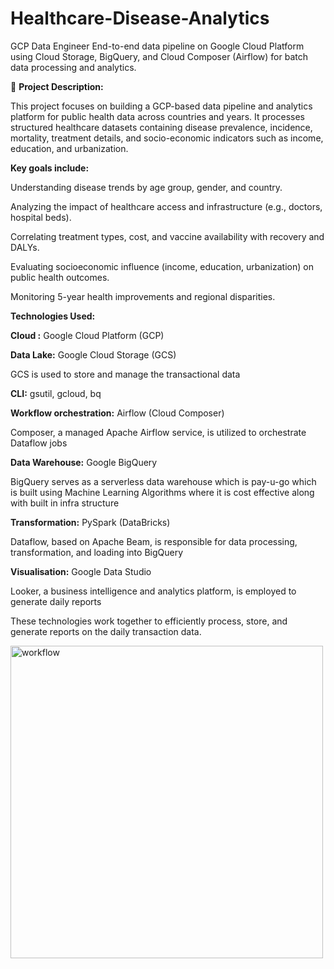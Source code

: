 # Healthcare-Disease-Analytics
GCP Data Engineer
End-to-end data pipeline on Google Cloud Platform using Cloud Storage, BigQuery, and Cloud Composer (Airflow) for batch data processing and analytics.

📝 **Project Description:**

This project focuses on building a GCP-based data pipeline and analytics platform for public health data across countries and years. It processes structured healthcare datasets containing disease prevalence, incidence, mortality, treatment details, and socio-economic indicators such as income, education, and urbanization.

**Key goals include:**

Understanding disease trends by age group, gender, and country.

Analyzing the impact of healthcare access and infrastructure (e.g., doctors, hospital beds).

Correlating treatment types, cost, and vaccine availability with recovery and DALYs.

Evaluating socioeconomic influence (income, education, urbanization) on public health outcomes.

Monitoring 5-year health improvements and regional disparities.

**Technologies Used:**

**Cloud :** Google Cloud Platform (GCP)

**Data Lake:** Google Cloud Storage (GCS)

GCS is used to store and manage the transactional data

**CLI:** gsutil, gcloud, bq

**Workflow orchestration:** Airflow (Cloud Composer)

Composer, a managed Apache Airflow service, is utilized to orchestrate Dataflow jobs

**Data Warehouse:** Google BigQuery

BigQuery serves as a serverless data warehouse which is pay-u-go which is built using Machine Learning Algorithms where it is cost effective along with built in infra structure

**Transformation:** PySpark (DataBricks)

Dataflow, based on Apache Beam, is responsible for data processing, transformation, and loading into BigQuery

**Visualisation:** Google Data Studio

Looker, a business intelligence and analytics platform, is employed to generate daily reports

These technologies work together to efficiently process, store, and generate reports on the daily transaction data.

<img width="500" alt="workflow" src="https://github.com/user-attachments/assets/82ba754a-696c-412f-93c4-8659d43941d8" />



